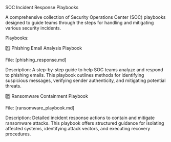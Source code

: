 SOC Incident Response Playbooks

A comprehensive collection of Security Operations Center (SOC) playbooks designed to guide teams through the steps for handling and mitigating various security incidents.

Playbooks:

1️⃣ Phishing Email Analysis Playbook

File: [phishing_response.md]

Description: A step-by-step guide to help SOC teams analyze and respond to phishing emails. This playbook outlines methods for identifying suspicious messages, verifying sender authenticity, and mitigating potential threats.

2️⃣ Ransomware Containment Playbook

File: [ransomware_playbook.md]

Description: Detailed incident response actions to contain and mitigate ransomware attacks. This playbook offers structured guidance for isolating affected systems, identifying attack vectors, and executing recovery procedures.
